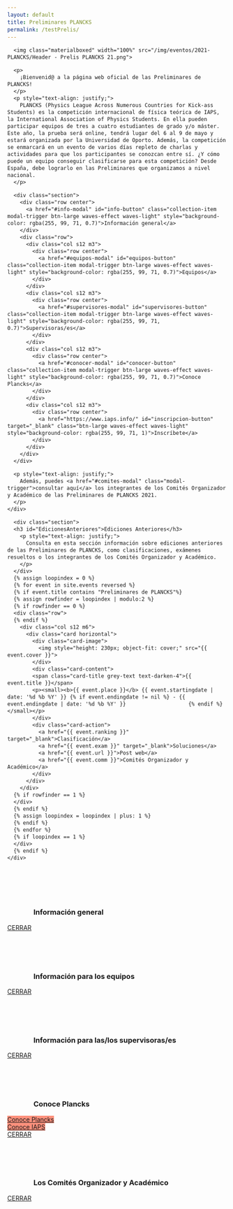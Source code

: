 ```yaml
---
layout: default
title: Preliminares PLANCKS
permalink: /testPrelis/
---
```


<div class="no-pad-top" id="index-page">
  <div class="container">
    <div class="section">
      
<!-- HEADER -->
      
      <img class="materialboxed" width="100%" src="/img/eventos/2021-PLANCKS/Header - Prelis PLANCKS 21.png">

<!-- INTRODUCCIÓN -->
      
      <p>
        ¡Bienvenid@ a la página web oficial de las Preliminares de PLANCKS!
      </p>
      <p style="text-align: justify;">
        PLANCKS (Physics League Across Numerous Countries for Kick-ass Students) es la competición internacional de física teórica de IAPS, la International Association of Physics Students. En ella pueden participar equipos de tres a cuatro estudiantes de grado y/o máster. Este año, la prueba será online, tendrá lugar del 6 al 9 de mayo y estará organizada por la Universidad de Oporto. Además, la competición se enmarcará en un evento de varios días repleto de charlas y actividades para que los participantes se conozcan entre sí. ¿Y cómo puede un equipo conseguir clasificarse para esta competición? Desde España, debe lograrlo en las Preliminares que organizamos a nivel nacional.
      </p>
      
<!-- BOTONES -->
      
      <div class="section">
        <div class="row center">
          <a href="#info-modal" id="info-button" class="collection-item modal-trigger btn-large waves-effect waves-light" style="background-color: rgba(255, 99, 71, 0.7)">Información general</a>
        </div>
        <div class="row">
          <div class="col s12 m3">
            <div class="row center">
              <a href="#equipos-modal" id="equipos-button" class="collection-item modal-trigger btn-large waves-effect waves-light" style="background-color: rgba(255, 99, 71, 0.7)">Equipos</a>
            </div>
          </div>
          <div class="col s12 m3">
            <div class="row center">
              <a href="#supervisores-modal" id="supervisores-button" class="collection-item modal-trigger btn-large waves-effect waves-light" style="background-color: rgba(255, 99, 71, 0.7)">Supervisoras/es</a>
            </div>
          </div>
          <div class="col s12 m3">
            <div class="row center">
              <a href="#conocer-modal" id="conocer-button" class="collection-item modal-trigger btn-large waves-effect waves-light" style="background-color: rgba(255, 99, 71, 0.7)">Conoce Plancks</a>
            </div>
          </div>
          <div class="col s12 m3">
            <div class="row center">
              <a href="https://www.iaps.info/" id="inscripcion-button" target="_blank" class="btn-large waves-effect waves-light" style="background-color: rgba(255, 99, 71, 1)">Inscríbete</a>
            </div>
          </div>
        </div>
      </div>
     
<!-- COMITÉS -->
      
      <p style="text-align: justify;">
        Además, puedes <a href="#comites-modal" class="modal-trigger">consultar aquí</a> los integrantes de los Comités Organizador y Académico de las Preliminares de PLANCKS 2021.
      </p>
    </div>    

<!-- EDICIONES ANTERIORES -->
    
      <div class="section">
      <h3 id="EdicionesAnteriores">Ediciones Anteriores</h3>
        <p style="text-align: justify;">
          Consulta en esta sección información sobre ediciones anteriores de las Preliminares de PLANCKS, como clasificaciones, exámenes resueltos o los integrantes de los Comités Organizador y Académico.
        </p>
      </div>
      {% assign loopindex = 0 %}
      {% for event in site.events reversed %}
      {% if event.title contains "Preliminares de PLANCKS"%}
      {% assign rowfinder = loopindex | modulo:2 %}
      {% if rowfinder == 0 %} 
      <div class="row"> 
      {% endif %}
        <div class="col s12 m6">
          <div class="card horizontal">
            <div class="card-image">
      	      <img style="height: 230px; object-fit: cover;" src="{{ event.cover }}">
            </div>
            <div class="card-content">
          	<span class="card-title grey-text text-darken-4">{{ event.title }}</span>
          	<p><small><b>{{ event.place }}</b> {{ event.startingdate | date: '%d %b %Y' }} {% if event.endingdate != nil %} - {{ event.endingdate | date: '%d %b %Y' }}                    {% endif %} </small></p>
            </div>
          	<div class="card-action">
          	  <a href="{{ event.ranking }}" target="_blank">Clasificación</a>
              <a href="{{ event.exam }}" target="_blank">Soluciones</a>
          	  <a href="{{ event.url }}">Post web</a>
              <a href="{{ event.comm }}">Comités Organizador y Académico</a>
          	</div>
          </div>
        </div>
      {% if rowfinder == 1 %} 
      </div>
      {% endif %}
      {% assign loopindex = loopindex | plus: 1 %}
      {% endif %}
      {% endfor %}
      {% if loopindex == 1 %} 
      </div>
      {% endif %}
    </div>


<!-- Modal INFO -->

<div id="info-modal" class="modal">
  <div class="modal-content">
    <div class="section" style="padding-left: 30px; padding-right: 30px;">
      <div class="row center" style="padding-left: 30px; padding-top: 70px;">
        <h3 class="justify">Información general</h3>
      </div>
    </div>
  </div>
  
  <div class="modal-footer">
    <a href="#!" class="modal-close waves-effect waves-green btn-flat">CERRAR</a>
  </div>
</div> 

<!-- Modal EQUIPOS -->

<div id="equipos-modal" class="modal">
  <div class="modal-content">
    <div class="section" style="padding-left: 30px; padding-right: 30px;">
      <div class="row center" style="padding-left: 30px; padding-top: 70px;">
        <h3 class="justify">Información para los equipos</h3>
      </div>
    </div>
  </div>
  
  <div class="modal-footer">
    <a href="#!" class="modal-close waves-effect waves-green btn-flat">CERRAR</a>
  </div>
</div> 

<!-- Modal SUPERVISORES -->

<div id="supervisores-modal" class="modal">
  <div class="modal-content">
    <div class="section" style="padding-left: 30px; padding-right: 30px;">
      <div class="row center" style="padding-left: 30px; padding-top: 70px;">
        <h3 class="justify">Información para las/los supervisoras/es</h3>
      </div>
    </div>
  </div>
  
  <div class="modal-footer">
    <a href="#!" class="modal-close waves-effect waves-green btn-flat">CERRAR</a>
  </div>
</div> 

<!-- Modal CONOCER -->

<div id="conocer-modal" class="modal">
  <div class="modal-content">
    <div class="section" style="padding-left: 30px; padding-right: 30px;">
      <div class="row center" style="padding-left: 30px; padding-top: 70px;">
        <h3 class="justify">Conoce Plancks </h3>
      </div>
    </div>
    <div class="section>
      <div class="row center">
        <div class="col s12 m6">
          <div class="row center">
            <a href="https://2021.plancks.org/" target="_blank" id="plancks-button" class="btn-large waves-effect waves-light" style="background-color: rgba(255, 99, 71, 0.7)">Conoce Plancks</a>
          </div>
        </div>
        <div class="col s12 m6">
          <div class="row center">
            <a href="https://www.iaps.info/" target="_blank" id="iaps-button" class="btn-large waves-effect waves-light" style="background-color: rgba(255, 99, 71, 0.7)">Conoce IAPS</a>
          </div>
        </div>
      </div>
    </div>
  </div>
  <div class="modal-footer">
    <a href="#!" class="modal-close waves-effect waves-green btn-flat">CERRAR</a>
  </div>
</div> 

<!-- Modal COMITES -->

<div id="comites-modal" class="modal">
  <div class="modal-content">
    <div class="section" style="padding-left: 30px; padding-right: 30px;">
      <div class="row center" style="padding-left: 30px; padding-top: 70px;">
        <h3 class="justify">Los Comités Organizador y Académico</h3>
      </div>
    </div>
  </div>
  
  <div class="modal-footer">
    <a href="#!" class="modal-close waves-effect waves-green btn-flat">CERRAR</a>
  </div>
</div> 
